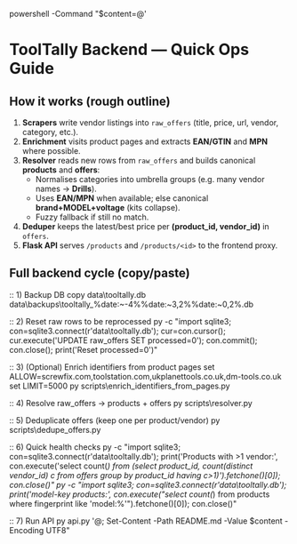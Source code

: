 powershell -Command "$content=@'
# ToolTally Backend — Quick Ops Guide

## How it works (rough outline)
1. **Scrapers** write vendor listings into `raw_offers` (title, price, url, vendor, category, etc.).
2. **Enrichment** visits product pages and extracts **EAN/GTIN** and **MPN** where possible.
3. **Resolver** reads new rows from `raw_offers` and builds canonical **products** and **offers**:
   - Normalises categories into umbrella groups (e.g. many vendor names -> **Drills**).
   - Uses **EAN/MPN** when available; else canonical **brand+MODEL+voltage** (kits collapse).
   - Fuzzy fallback if still no match.
4. **Deduper** keeps the latest/best price per **(product_id, vendor_id)** in `offers`.
5. **Flask API** serves `/products` and `/products/<id>` to the frontend proxy.

## Full backend cycle (copy/paste)
:: 1) Backup DB
copy data\tooltally.db data\backups\tooltally_%date:~-4%%date:~3,2%%date:~0,2%.db

:: 2) Reset raw rows to be reprocessed
py -c \"import sqlite3; con=sqlite3.connect(r'data\\tooltally.db'); cur=con.cursor(); cur.execute('UPDATE raw_offers SET processed=0'); con.commit(); con.close(); print('Reset processed=0')\"

:: 3) (Optional) Enrich identifiers from product pages
set ALLOW=screwfix.com,toolstation.com,ukplanettools.co.uk,dm-tools.co.uk
set LIMIT=5000
py scripts\enrich_identifiers_from_pages.py

:: 4) Resolve raw_offers -> products + offers
py scripts\resolver.py

:: 5) Deduplicate offers (keep one per product/vendor)
py scripts\dedupe_offers.py

:: 6) Quick health checks
py -c \"import sqlite3; con=sqlite3.connect(r'data\\tooltally.db'); print('Products with >1 vendor:', con.execute('select count(*) from (select product_id, count(distinct vendor_id) c from offers group by product_id having c>1)').fetchone()[0]); con.close()\"
py -c \"import sqlite3; con=sqlite3.connect(r'data\\tooltally.db'); print('model-key products:', con.execute(\"select count(*) from products where fingerprint like 'model:%'\").fetchone()[0]); con.close()\"

:: 7) Run API
py api.py
'@; Set-Content -Path README.md -Value $content -Encoding UTF8"
